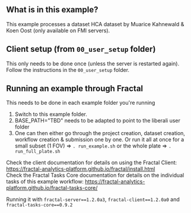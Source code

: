 ## What is in this example?
This example processes a dataset HCA dataset by Muarice Kahnewald & Koen Oost (only available on FMI servers). 

## Client setup (from `00_user_setup` folder)
This only needs to be done once (unless the server is restarted again). Follow the instructions in the `00_user_setup` folder.

## Running an example through Fractal
This needs to be done in each example folder you're running
1. Switch to this example folder.
2. BASE_PATH="TBD" needs to be adapted to point to the liberali user folder
3. One can then either go through the project creation, dataset creation, workflow creation & submission one by one. Or run it all at once for a small subset (1 FOV) => `. run_example.sh` or the whole plate => `. run_full_plate.sh`

Check the client documentation for details on using the Fractal Client: https://fractal-analytics-platform.github.io/fractal/install.html  
Check the Fractal Tasks Core documentation for details on the individual tasks of this example workflow: https://fractal-analytics-platform.github.io/fractal-tasks-core/

Running it with `fractal-server==1.2.0a3`, `fractal-client==1.2.0a0` and `fractal-tasks-core==0.9.2`
